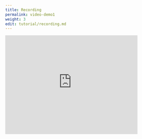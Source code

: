 ```yaml
---
title: Recording
permalink: video-demo1
weight: 3
edit: tutorial/recording.md
---
```


<iframe width="420" height="315" src="https://www.youtube.com/embed/tmukW5yKiT4" frameborder="0" allowfullscreen></iframe>
